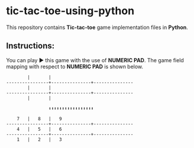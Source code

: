# tic-tac-toe-using-python
This repository contains **Tic-tac-toe** game implementation files in __Python__.

## Instructions:
You can play ▶ this game with the use of __NUMERIC PAD__. The game field mapping with respect to **NUMERIC PAD** is shown below.

```
		|		|	
----------------+---------------+---------------
		|		|	
----------------+---------------+---------------
		|		|		

                ⬇⬇⬇⬇⬇⬇⬇⬇⬇⬇⬇⬇⬇⬇⬇⬇⬇

 	7	|	8	|	9
----------------+---------------+---------------
	4	|	5	|	6
----------------+---------------+---------------
	1	|	2	|	3
```
